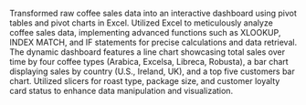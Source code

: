 Transformed raw coffee sales data into an interactive dashboard using pivot tables and pivot charts in Excel.
Utilized Excel to meticulously analyze coffee sales data, 
implementing advanced functions such as XLOOKUP, INDEX MATCH, and IF statements for precise calculations and data retrieval.
The dynamic dashboard features a line chart showcasing total sales over time by four coffee types (Arabica, Excelsa, Libreca, Robusta),
a bar chart displaying sales by country (U.S., Ireland, UK), 
and a top five customers bar chart. Utilized slicers for roast type, package size, and customer loyalty card status to enhance data manipulation and visualization.






